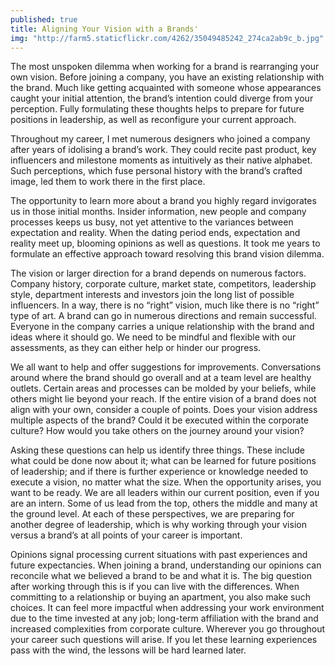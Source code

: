 ```yaml
---
published: true
title: Aligning Your Vision with a Brands'
img: "http://farm5.staticflickr.com/4262/35049485242_274ca2ab9c_b.jpg"
---
```

The most unspoken dilemma when working for a brand is rearranging your own vision. Before joining a company, you have an existing relationship with the brand. Much like getting acquainted with someone whose appearances caught your initial attention, the brand’s intention could diverge from your perception. Fully formulating these thoughts helps to prepare for future positions in leadership, as well as reconfigure your current approach.

Throughout my career, I met numerous designers who joined a company after years of idolising a brand’s work. They could recite past product, key influencers and milestone moments as intuitively as their native alphabet. Such perceptions, which fuse personal history with the brand’s crafted image, led them to work there in the first place. 

The opportunity to learn more about a brand you highly regard invigorates us in those initial months. Insider information, new people and company processes keeps us busy, not yet attentive to the variances between expectation and reality. When the dating period ends, expectation and reality meet up, blooming opinions as well as questions. It took me years to formulate an effective approach toward resolving this brand vision dilemma. 

The vision or larger direction for a brand depends on numerous factors. Company history, corporate culture, market state, competitors, leadership style, department interests and investors join the long list of possible influencers. In a way, there is no “right” vision, much like there is no “right” type of art. A brand can go in numerous directions and remain successful. Everyone in the company carries a unique relationship with the brand and ideas where it should go. We need to be mindful and flexible with our assessments, as they can either help or hinder our progress. 

We all want to help and offer suggestions for improvements. Conversations around where the brand should go overall and at a team level are healthy outlets. Certain areas and processes can be molded by your beliefs, while others might lie beyond your reach. If the entire vision of a brand does not align with your own, consider a couple of points. Does your vision address multiple aspects of the brand? Could it be executed within the corporate culture? How would you take others on the journey around your vision? 

Asking these questions can help us identify three things. These include what could be done now about it; what can be learned for future positions of leadership; and if there is further experience or knowledge needed to execute a vision, no matter what the size. When the opportunity arises, you want to be ready. We are all leaders within our current position, even if you are an intern. Some of us lead from the top, others the middle and many at the ground level. At each of these perspectives, we are preparing for another degree of leadership, which is why working through your vision versus a brand’s at all points of your career is important. 

Opinions signal processing current situations with past experiences and future expectancies. When joining a brand, understanding our opinions can reconcile what we believed a brand to be and what it is. The big question after working through this is if you can live with the differences. When committing to a relationship or buying an apartment, you also make such choices. It can feel more impactful when addressing your work environment due to the time invested at any job; long-term affiliation with the brand and increased complexities from corporate culture. Wherever you go throughout your career such questions will arise. If you let these learning experiences pass with the wind, the lessons will be hard learned later.  
